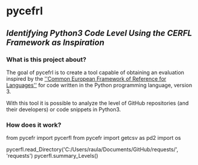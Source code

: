 # **pycefrl**
## *Identifying Python3 Code Level Using the CERFL Framework as Inspiration*

### What is this project about?
The goal of pycefrl is to create a tool capable of obtaining an evaluation inspired by the [''Common European Framework of Reference for Languages''](https://en.wikipedia.org/wiki/Common_European_Framework_of_Reference_for_Languages) for code written in the Python programming language, version 3.

With this tool it is possible to analyze the level of GitHub repositories (and their developers) or code snippets in Python3.

### How does it work?

from pycefr import pycerfl
from pycefr import getcsv as pd2
import os

pycerfl.read_Directory('C:/Users/raula/Documents/GitHub/requests/', 'requests')
pycerfl.summary_Levels()